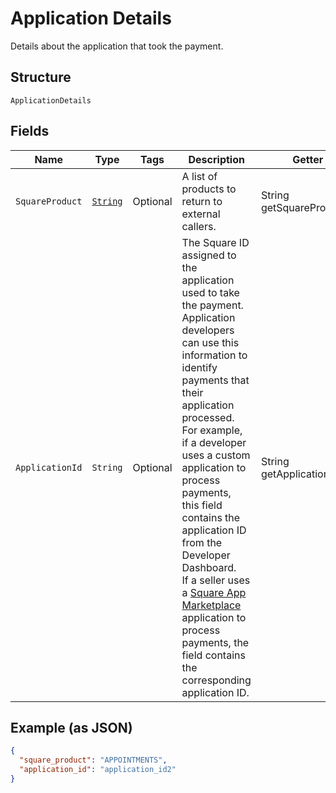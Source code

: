 
# Application Details

Details about the application that took the payment.

## Structure

`ApplicationDetails`

## Fields

| Name | Type | Tags | Description | Getter |
|  --- | --- | --- | --- | --- |
| `SquareProduct` | [`String`](../../doc/models/application-details-external-square-product.md) | Optional | A list of products to return to external callers. | String getSquareProduct() |
| `ApplicationId` | `String` | Optional | The Square ID assigned to the application used to take the payment.<br>Application developers can use this information to identify payments that<br>their application processed.<br>For example, if a developer uses a custom application to process payments,<br>this field contains the application ID from the Developer Dashboard.<br>If a seller uses a [Square App Marketplace](https://developer.squareup.com/docs/app-marketplace)<br>application to process payments, the field contains the corresponding application ID. | String getApplicationId() |

## Example (as JSON)

```json
{
  "square_product": "APPOINTMENTS",
  "application_id": "application_id2"
}
```

